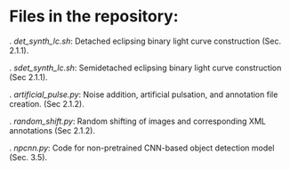 # Files in the repository: #

. *det_synth_lc.sh*: Detached eclipsing binary light curve construction (Sec. 2.1.1).

. *sdet_synth_lc.sh*: Semidetached eclipsing binary light curve construction (Sec 2.1.1).

. *artificial_pulse.py*: Noise addition, artificial pulsation, and annotation file creation. (Sec 2.1.2). 

. *random_shift.py*: Random shifting of images and corresponding XML annotations (Sec 2.1.2). 

. *npcnn.py*: Code for non-pretrained CNN-based object detection model (Sec. 3.5).
